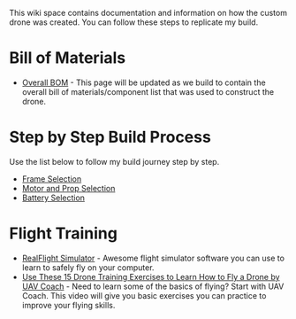 This wiki space contains documentation and information on how the custom drone was created. You can follow these steps to replicate my build.

# Bill of Materials
- [Overall BOM](BOM.md) - This page will be updated as we build to contain the overall bill of materials/component list that was used to construct the drone.

# Step by Step Build Process
Use the list below to follow my build journey step by step.
- [Frame Selection](Frame.md)
- [Motor and Prop Selection](Motors.md)
- [Battery Selection](Battery.md)

# Flight Training
- [RealFlight Simulator](https://www.realflight.com/) - Awesome flight simulator software you can use to learn to safely fly on your computer.
- [Use These 15 Drone Training Exercises to Learn How to Fly a Drone by UAV Coach](https://www.youtube.com/watch?v=ixYnzcZZu9g) - Need to learn some of the basics of flying? Start with UAV Coach. This video will give you basic exercises you can practice to improve your flying skills.

